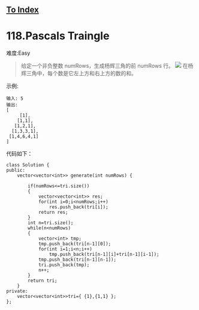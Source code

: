 [To Index](/index.md)
---
# 118.Pascals Traingle
难度:Easy
> 给定一个非负整数 numRows，生成杨辉三角的前 numRows 行。
![](https://upload.wikimedia.org/wikipedia/commons/0/0d/PascalTriangleAnimated2.gif)
在杨辉三角中，每个数是它左上方和右上方的数的和。

示例:

```
输入: 5
输出:
[
     [1],
    [1,1],
   [1,2,1],
  [1,3,3,1],
 [1,4,6,4,1]
]
```

代码如下：

```
class Solution {
public:
    vector<vector<int>> generate(int numRows) {
        
        if(numRows<=tri.size()) 
        {
            vector<vector<int>> res;
            for(int i=0;i<numRows;i++)
                res.push_back(tri[i]);
            return res;
        }
        int n=tri.size();
        while(n<numRows)
        {
            vector<int> tmp;
            tmp.push_back(tri[n-1][0]);
            for(int i=1;i<n;i++)
                tmp.push_back(tri[n-1][i]+tri[n-1][i-1]);
            tmp.push_back(tri[n-1][n-1]);
            tri.push_back(tmp);
            n++;
        }
        return tri;
    }
private:
    vector<vector<int>>tri={ {1},{1,1} };
};

```
